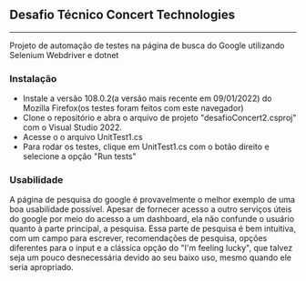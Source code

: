 ## Desafio Técnico Concert Technologies
---
Projeto de automação de testes na página de busca do Google utilizando Selenium Webdriver e dotnet

### Instalação
* Instale a versão 108.0.2(a versão mais recente em 09/01/2022) do Mozilla Firefox(os testes foram feitos com este navegador)
* Clone o repositório e abra o arquivo de projeto "desafioConcert2.csproj" com o Visual Studio 2022.
* Acesse o o arquivo UnitTest1.cs
* Para rodar os testes, clique em UnitTest1.cs com o botão direito e selecione a opção "Run tests"

### Usabilidade
A página de pesquisa do google é provavelmente o melhor exemplo de uma boa usabilidade possível. Apesar de fornecer acesso a outro serviços úteis do google por meio do acesso a um dashboard, ela não confunde o usuário quanto à parte principal, a pesquisa. Essa parte de pesquisa é bem intuitiva, com um campo para escrever, recomendações de pesquisa, opções diferentes para o input e a clássica opção do "I'm feeling lucky", que talvez seja um pouco desnecessária devido ao seu baixo uso, mesmo quando ele seria apropriado. 
